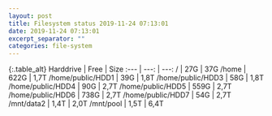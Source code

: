 ```yaml
---
layout: post
title: Filesystem status 2019-11-24 07:13:01
date: 2019-11-24 07:13:01
excerpt_separator: ""
categories: file-system
---
```

{:.table_alt}
Harddrive | Free | Size
:--- | ---: | ---:
/ | 27G | 37G
/home | 622G | 1,7T
/home/public/HDD1 | 39G | 1,8T
/home/public/HDD3 | 58G | 1,8T
/home/public/HDD4 | 90G | 2,7T
/home/public/HDD5 | 559G | 2,7T
/home/public/HDD6 | 738G | 2,7T
/home/public/HDD7 | 54G | 2,7T
/mnt/data2 | 1,4T | 2,0T
/mnt/pool | 1,5T | 6,4T
